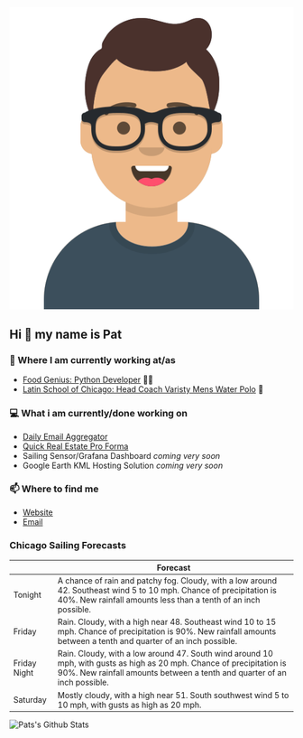 [![Social banner for p-j-falconer](https://raw.githubusercontent.com/P-J-FALCONER/P-J-FALCONER/master/assets/avataaars.svg)](https://patfalconer.com/)
## Hi :wave: my name is Pat

### 💼 Where I am currently working at/as
- [Food Genius: Python Developer](https://getfoodgenius.com/) 🍔🐍
- [Latin School of Chicago: Head Coach Varisty Mens Water Polo](https://www.latinschool.org/) 🤽


### 💻 What i am currently/done working on
 - [Daily Email Aggregator](https://github.com/P-J-FALCONER/dott_daily_mail)
 - [Quick Real Estate Pro Forma](https://github.com/P-J-FALCONER/henry)
 - Sailing Sensor/Grafana Dashboard *coming very soon*
 - Google Earth KML Hosting Solution *coming very soon*

### 📫 Where to find me
 - [Website](https://patfalconer.com/)
 - [Email](mailto:patrick.j.falconer@gmail.com)


### Chicago Sailing Forecasts
|   | Forecast  |
|---|---|
| Tonight | A chance of rain and patchy fog. Cloudy, with a low around 42. Southeast wind 5 to 10 mph. Chance of precipitation is 40%. New rainfall amounts less than a tenth of an inch possible. |
| Friday | Rain. Cloudy, with a high near 48. Southeast wind 10 to 15 mph. Chance of precipitation is 90%. New rainfall amounts between a tenth and quarter of an inch possible. |
| Friday Night | Rain. Cloudy, with a low around 47. South wind around 10 mph, with gusts as high as 20 mph. Chance of precipitation is 90%. New rainfall amounts between a tenth and quarter of an inch possible. |
| Saturday | Mostly cloudy, with a high near 51. South southwest wind 5 to 10 mph, with gusts as high as 20 mph. |

![Pats's Github Stats](https://github-readme-stats.vercel.app/api?username=p-j-falconer&show_icons=true&theme=radical)
